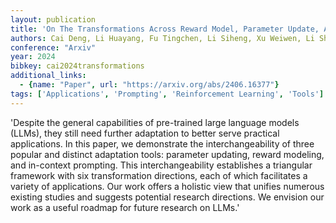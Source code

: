 ```yaml
---
layout: publication
title: 'On The Transformations Across Reward Model, Parameter Update, And In-context Prompt'
authors: Cai Deng, Li Huayang, Fu Tingchen, Li Siheng, Xu Weiwen, Li Shuaiyi, Cao Bowen, Zhang Zhisong, Huang Xinting, Cui Leyang, Wang Yan, Liu Lemao, Watanabe Taro, Shi Shuming
conference: "Arxiv"
year: 2024
bibkey: cai2024transformations
additional_links:
  - {name: "Paper", url: "https://arxiv.org/abs/2406.16377"}
tags: ['Applications', 'Prompting', 'Reinforcement Learning', 'Tools']
---
```

'Despite the general capabilities of pre-trained large language models (LLMs), they still need further adaptation to better serve practical applications. In this paper, we demonstrate the interchangeability of three popular and distinct adaptation tools: parameter updating, reward modeling, and in-context prompting. This interchangeability establishes a triangular framework with six transformation directions, each of which facilitates a variety of applications. Our work offers a holistic view that unifies numerous existing studies and suggests potential research directions. We envision our work as a useful roadmap for future research on LLMs.'
